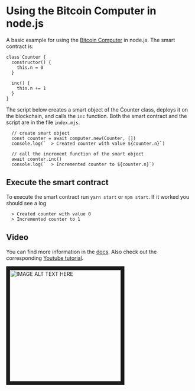 # Using the Bitcoin Computer in node.js

A basic example for using the [Bitcoin Computer](http://www.bitcoincomputer.io) in node.js. The smart contract is:

````
class Counter {
  constructor() {
    this.n = 0
  }

  inc() {
    this.n += 1
  }
}
````

The script below creates a smart object of the Counter class, deploys it on the blockchain, and calls the ``inc`` function. Both the smart contract and the script are in the file ``index.mjs``.

````
  // create smart object
  const counter = await computer.new(Counter, [])
  console.log(`  > Created counter with value ${counter.n}`)

  // call the increment function of the smart object
  await counter.inc()
  console.log(`  > Incremented counter to ${counter.n}`)
````

## Execute the smart contract

To execute the smart contract run ``yarn start`` or ``npm start``. If it worked you should see a log
````
  > Created counter with value 0
  > Incremented counter to 1
````

## Video

You can find more information in the [docs](https://bitcoin-computer.gitbook.io/docs/). Also check out the corresponding [Youtube tutorial](https://www.youtube.com/watch?v=51ZFe_8mSPw).

<a href="http://www.youtube.com/watch?feature=player_embedded&v=51ZFe_8mSPw
" target="_blank"><img src="http://img.youtube.com/vi/51ZFe_8mSPw/0.jpg"
alt="IMAGE ALT TEXT HERE" width="300" border="10" /></a>
